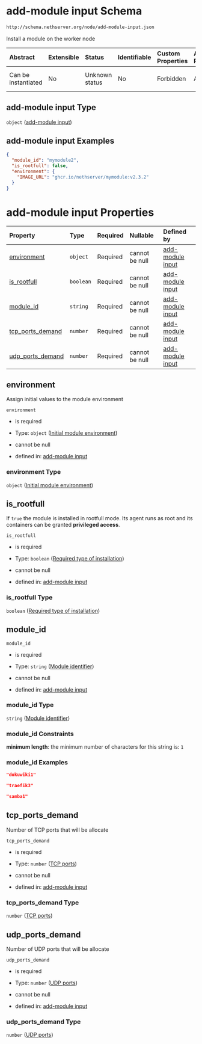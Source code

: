 # add-module input Schema

```txt
http://schema.nethserver.org/node/add-module-input.json
```

Install a module on the worker node

| Abstract            | Extensible | Status         | Identifiable | Custom Properties | Additional Properties | Access Restrictions | Defined In                                                                 |
| :------------------ | :--------- | :------------- | :----------- | :---------------- | :-------------------- | :------------------ | :------------------------------------------------------------------------- |
| Can be instantiated | No         | Unknown status | No           | Forbidden         | Allowed               | none                | [add-module-input.json](node/add-module-input.json "open original schema") |

## add-module input Type

`object` ([add-module input](add-module-input.md))

## add-module input Examples

```json
{
  "module_id": "mymodule2",
  "is_rootfull": false,
  "environment": {
    "IMAGE_URL": "ghcr.io/nethserver/mymodule:v2.3.2"
  }
}
```

# add-module input Properties

| Property                                | Type      | Required | Nullable       | Defined by                                                                                                                                                         |
| :-------------------------------------- | :-------- | :------- | :------------- | :----------------------------------------------------------------------------------------------------------------------------------------------------------------- |
| [environment](#environment)             | `object`  | Required | cannot be null | [add-module input](add-module-input-properties-initial-module-environment.md "http://schema.nethserver.org/node/add-module-input.json#/properties/environment")    |
| [is\_rootfull](#is_rootfull)            | `boolean` | Required | cannot be null | [add-module input](add-module-input-properties-required-type-of-installation.md "http://schema.nethserver.org/node/add-module-input.json#/properties/is_rootfull") |
| [module\_id](#module_id)                | `string`  | Required | cannot be null | [add-module input](add-module-input-properties-module-identifier.md "http://schema.nethserver.org/node/add-module-input.json#/properties/module_id")               |
| [tcp\_ports\_demand](#tcp_ports_demand) | `number`  | Required | cannot be null | [add-module input](add-module-input-properties-tcp-ports.md "http://schema.nethserver.org/node/add-module-input.json#/properties/tcp_ports_demand")                |
| [udp\_ports\_demand](#udp_ports_demand) | `number`  | Required | cannot be null | [add-module input](add-module-input-properties-udp-ports.md "http://schema.nethserver.org/node/add-module-input.json#/properties/udp_ports_demand")                |

## environment

Assign initial values to the module environment

`environment`

* is required

* Type: `object` ([Initial module environment](add-module-input-properties-initial-module-environment.md))

* cannot be null

* defined in: [add-module input](add-module-input-properties-initial-module-environment.md "http://schema.nethserver.org/node/add-module-input.json#/properties/environment")

### environment Type

`object` ([Initial module environment](add-module-input-properties-initial-module-environment.md))

## is\_rootfull

If `true` the module is installed in rootfull mode.
Its agent runs as root and its containers can be granted **privileged access**.

`is_rootfull`

* is required

* Type: `boolean` ([Required type of installation](add-module-input-properties-required-type-of-installation.md))

* cannot be null

* defined in: [add-module input](add-module-input-properties-required-type-of-installation.md "http://schema.nethserver.org/node/add-module-input.json#/properties/is_rootfull")

### is\_rootfull Type

`boolean` ([Required type of installation](add-module-input-properties-required-type-of-installation.md))

## module\_id



`module_id`

* is required

* Type: `string` ([Module identifier](add-module-input-properties-module-identifier.md))

* cannot be null

* defined in: [add-module input](add-module-input-properties-module-identifier.md "http://schema.nethserver.org/node/add-module-input.json#/properties/module_id")

### module\_id Type

`string` ([Module identifier](add-module-input-properties-module-identifier.md))

### module\_id Constraints

**minimum length**: the minimum number of characters for this string is: `1`

### module\_id Examples

```json
"dokuwiki1"
```

```json
"traefik3"
```

```json
"samba1"
```

## tcp\_ports\_demand

Number of TCP ports that will be allocate

`tcp_ports_demand`

* is required

* Type: `number` ([TCP ports](add-module-input-properties-tcp-ports.md))

* cannot be null

* defined in: [add-module input](add-module-input-properties-tcp-ports.md "http://schema.nethserver.org/node/add-module-input.json#/properties/tcp_ports_demand")

### tcp\_ports\_demand Type

`number` ([TCP ports](add-module-input-properties-tcp-ports.md))

## udp\_ports\_demand

Number of UDP ports that will be allocate

`udp_ports_demand`

* is required

* Type: `number` ([UDP ports](add-module-input-properties-udp-ports.md))

* cannot be null

* defined in: [add-module input](add-module-input-properties-udp-ports.md "http://schema.nethserver.org/node/add-module-input.json#/properties/udp_ports_demand")

### udp\_ports\_demand Type

`number` ([UDP ports](add-module-input-properties-udp-ports.md))
